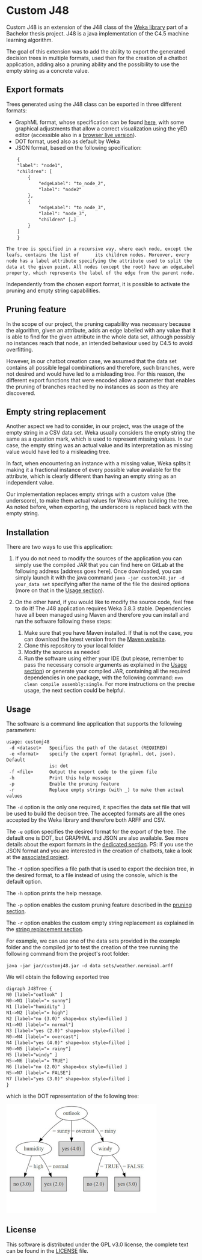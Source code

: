 # Custom J48

Custom J48 is an extension of the J48 class of the [Weka library](https://www.cs.waikato.ac.nz/ml/weka/) part of a Bachelor thesis project. J48 is a java implementation of the C4.5 machine learning algorithm.

The goal of this extension was to add the ability to export the generated decision trees in multiple formats, used then for the creation of a chatbot application, adding also a pruning ability and the possibility to use the empty string as a concrete value.

## Export formats

Trees generated using the J48 class can be exported in three different formats:

- GraphML format, whose specification can be found [here](http://graphml.graphdrawing.org/), with some graphical adjustments that allow a correct visualization using the yED editor (accessible also in a [browser live version](https://www.yworks.com/yed-live/)). 
- DOT format, used also as default by Weka
- JSON format, based on the following specification: 

```
    {
    "label": "node1", 
    "children": [
        { 
            "edgeLabel": "to_node_2", 
            "label": "node2"
        },
        { 
            "edgeLabel": "to_node_3", 
            "label": "node_3", 
            "children" […]
        }
    ]
	}
```

    The tree is specified in a recursive way, where each node, except the leafs, contains the list of      its children nodes. Moreover, every node has a label attribute specifying the attribute used to split the data at the given point. All nodes (except the root) have an edgeLabel property, which represents the label of the edge from the parent node.


Independently from the chosen export format, it is possible to activate the pruning and empty string capabilities.

## Pruning feature

In the scope of our project, the pruning capability was necessary because the algorithm, given an attribute, adds an edge labelled with any value that it is able to find for the given attribute in the whole data set, although possibly no instances reach that node, an intended behaviour used by C4.5 to avoid overfitting. 

However, in our chatbot creation case, we assumed that the data set contains all possible legal combinations and therefore, such branches, were not desired and would have led to a misleading tree. For this reason, the different export functions that were encoded allow a parameter that enables the pruning of branches reached by no instances as soon as they are discovered.

## Empty string replacement

Another aspect we had to consider, in our project, was the usage of the empty string in a CSV data set. Weka usually considers the empty string the same as a question mark, which is used to represent missing values. In our case, the empty string was an actual value and its interpretation as missing value would have led to a misleading tree. 

In fact, when encountering an instance with a missing value, Weka splits it making it a fractional instance of every possible value available for the attribute, which is clearly different than having an empty string as an independent value. 

Our implementation replaces empty strings with a custom value (the underscore), to make them actual values for Weka when building the tree. As noted before, when exporting, the underscore is replaced back with the empty string. 

## Installation

There are two ways to use this application: 

1. If you do not need to modify the sources of the application you can simply use the compiled JAR that you can find 
here on GitLab at the following address [address goes here]. Once downloaded, you can simply launch it with the java command `java -jar customJ48.jar -d your_data set` specifying after the name of the file the desired options (more on that in the [Usage section](#usage)).

2. On the other hand, if you would like to modify the source code, feel free to do it! The J48 application requires Weka 3.8.3 stable. Dependencies have all been managed using Maven and therefore you can install and run the software following these steps:
	1. Make sure that you have Maven installed. If that is not the case, you can download the latest version from the [Maven website](https://maven.apache.org/). 
	2. Clone this repository to your local folder
	3. Modify the sources as needed
	4. Run the software using either your IDE (but please, remember to pass the necessary console arguments as explained in the [Usage section](#usage)) or generate your compiled JAR, containing all the required dependencies in one package,  with the following command: `mvn clean compile assembly:single`. For more instructions on the precise usage, the next section could be helpful. 

## Usage

The software is a command line application that supports the following parameters: 

```
usage: customj48
 -d <dataset>   Specifies the path of the dataset (REQUIRED)
 -e <format>    specify the export format (graphml, dot, json). Default
                is: dot
 -f <file>      Output the export code to the given file
 -h             Print this help message
 -p             Enable the pruning feature
 -r             Replace empty strings (with _) to make them actual values
```

The `-d` option is the only one required, it specifies the data set file that will be used to build the decison tree. 
The accepted formats are all the ones accepted by the Weka library and therefore both ARFF and CSV. 

The `-e` option specifies the desired format for the export of the tree. The default one is DOT, but GRAPHML and JSON are also available. See more details about the export formats in the [dedicated section](#export-formats). 
PS: if you use the JSON format and you are interested in the creation of chatbots, take a look at the [associated project](https://gitlab.inf.unibz.it/Davide.Sbetti/bot_interpreter).

The `-f` option specifies a file path that is used to export the decision tree, in the desired format, to a file instead of using the console, which is the default option.

The `-h` option prints the help message.

The `-p` option enables the custom pruning feature described in the [pruning section](#pruning-feature). 

The `-r` option enables the custom empty string replacement as explained in the [string replacement section](#empty-string-replacement).

For example, we can use one of the data sets provided in the example folder and the compiled jar to test the creation of the tree running the following command from the project's root folder:

`java -jar jar/customj48.jar -d data sets/weather.norminal.arff`

We will obtain the following exported tree

```
digraph J48Tree {
N0 [label="outlook" ]
N0->N1 [label="= sunny"]
N1 [label="humidity" ]
N1->N2 [label="= high"]
N2 [label="no (3.0)" shape=box style=filled ]
N1->N3 [label="= normal"]
N3 [label="yes (2.0)" shape=box style=filled ]
N0->N4 [label="= overcast"]
N4 [label="yes (4.0)" shape=box style=filled ]
N0->N5 [label="= rainy"]
N5 [label="windy" ]
N5->N6 [label="= TRUE"]
N6 [label="no (2.0)" shape=box style=filled ]
N5->N7 [label="= FALSE"]
N7 [label="yes (3.0)" shape=box style=filled ]
}
```

which is the DOT representation of the following tree: 

![Graphical tree representation](datasets/tree_test.jpg)

## License

This software is distributed under the GPL v3.0 license, the complete text can be found in the [LICENSE](LICENSE) file.